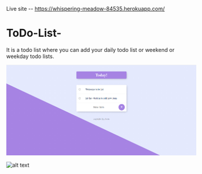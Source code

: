Live site -- https://whispering-meadow-84535.herokuapp.com/

# ToDo-List-
It is a todo list where you can add your daily todo list or weekend or weekday todo lists.


![alt text](./todo1.png)

![alt text](./do2png)



